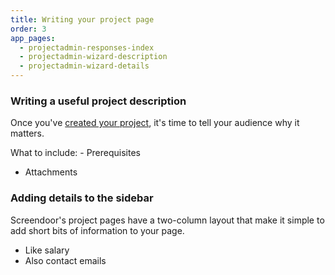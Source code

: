 ```yaml
---
title: Writing your project page
order: 3
app_pages:
  - projectadmin-responses-index
  - projectadmin-wizard-description
  - projectadmin-wizard-details
---
```


### Writing a useful project description

Once you've [created your project](creating_a_project.html), it's time to tell your audience why it matters.

What to include:
    - Prerequisites

- Attachments

### Adding details to the sidebar

Screendoor's project pages have a two-column layout that make it simple to add short bits of information to your page.

- Like salary
- Also contact emails
